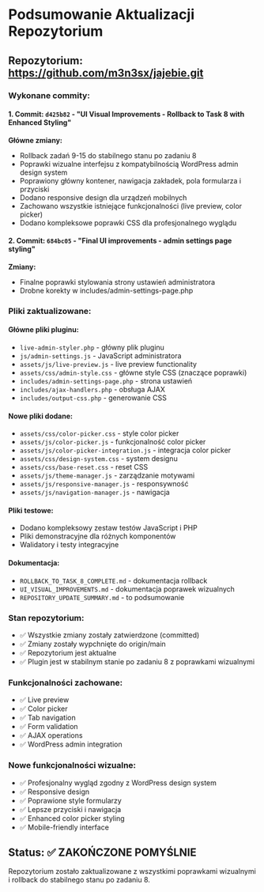 # Podsumowanie Aktualizacji Repozytorium

## Repozytorium: https://github.com/m3n3sx/jajebie.git

### Wykonane commity:

#### 1. Commit: `d425b82` - "UI Visual Improvements - Rollback to Task 8 with Enhanced Styling"
**Główne zmiany:**
- Rollback zadań 9-15 do stabilnego stanu po zadaniu 8
- Poprawki wizualne interfejsu z kompatybilnością WordPress admin design system
- Poprawiony główny kontener, nawigacja zakładek, pola formularza i przyciski
- Dodano responsive design dla urządzeń mobilnych
- Zachowano wszystkie istniejące funkcjonalności (live preview, color picker)
- Dodano kompleksowe poprawki CSS dla profesjonalnego wyglądu

#### 2. Commit: `684bc05` - "Final UI improvements - admin settings page styling"
**Zmiany:**
- Finalne poprawki stylowania strony ustawień administratora
- Drobne korekty w includes/admin-settings-page.php

### Pliki zaktualizowane:

#### Główne pliki pluginu:
- `live-admin-styler.php` - główny plik pluginu
- `js/admin-settings.js` - JavaScript administratora
- `assets/js/live-preview.js` - live preview functionality
- `assets/css/admin-style.css` - główne style CSS (znaczące poprawki)
- `includes/admin-settings-page.php` - strona ustawień
- `includes/ajax-handlers.php` - obsługa AJAX
- `includes/output-css.php` - generowanie CSS

#### Nowe pliki dodane:
- `assets/css/color-picker.css` - style color picker
- `assets/js/color-picker.js` - funkcjonalność color picker
- `assets/js/color-picker-integration.js` - integracja color picker
- `assets/css/design-system.css` - system designu
- `assets/css/base-reset.css` - reset CSS
- `assets/js/theme-manager.js` - zarządzanie motywami
- `assets/js/responsive-manager.js` - responsywność
- `assets/js/navigation-manager.js` - nawigacja

#### Pliki testowe:
- Dodano kompleksowy zestaw testów JavaScript i PHP
- Pliki demonstracyjne dla różnych komponentów
- Walidatory i testy integracyjne

#### Dokumentacja:
- `ROLLBACK_TO_TASK_8_COMPLETE.md` - dokumentacja rollback
- `UI_VISUAL_IMPROVEMENTS.md` - dokumentacja poprawek wizualnych
- `REPOSITORY_UPDATE_SUMMARY.md` - to podsumowanie

### Stan repozytorium:
- ✅ Wszystkie zmiany zostały zatwierdzone (committed)
- ✅ Zmiany zostały wypchnięte do origin/main
- ✅ Repozytorium jest aktualne
- ✅ Plugin jest w stabilnym stanie po zadaniu 8 z poprawkami wizualnymi

### Funkcjonalności zachowane:
- ✅ Live preview
- ✅ Color picker
- ✅ Tab navigation
- ✅ Form validation
- ✅ AJAX operations
- ✅ WordPress admin integration

### Nowe funkcjonalności wizualne:
- ✅ Profesjonalny wygląd zgodny z WordPress design system
- ✅ Responsive design
- ✅ Poprawione style formularzy
- ✅ Lepsze przyciski i nawigacja
- ✅ Enhanced color picker styling
- ✅ Mobile-friendly interface

## Status: ✅ ZAKOŃCZONE POMYŚLNIE

Repozytorium zostało zaktualizowane z wszystkimi poprawkami wizualnymi i rollback do stabilnego stanu po zadaniu 8.